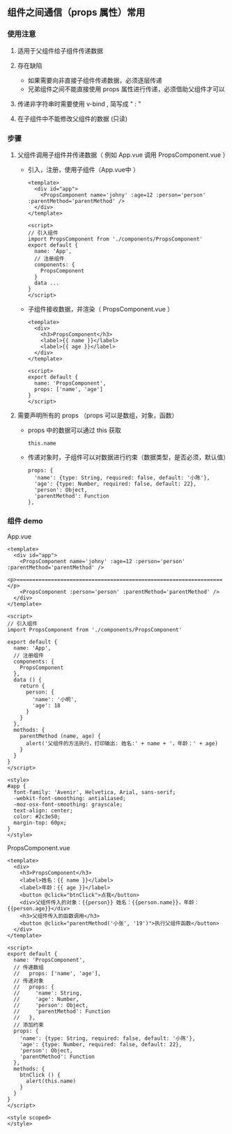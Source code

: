 ## 组件之间通信（props 属性）常用

### 使用注意

1. 适用于父组件给子组件传递数据
2. 存在缺陷

   - 如果需要向非直接子组件传递数据，必须逐层传递
   - 兄弟组件之间不能直接使用 props 属性进行传递，必须借助父组件才可以
3. 传递非字符串时需要使用 v-bind , 简写成 " : "
4. 在子组件中不能修改父组件的数据 (只读)



### 步骤

1. 父组件调用子组件并传递数据（ 例如 App.vue 调用 PropsComponent.vue ）

   - 引入，注册，使用子组件（App.vue中 ）

     ```vue
     <template>
       <div id="app">
         <PropsComponent name='johny' :age=12 :person='person' :parentMethod='parentMethod' />
       </div>
     </template>
     
     <script>
     // 引入组件
     import PropsComponent from './components/PropsComponent'
     export default {
       name: 'App',
       // 注册组件
       components: {
         PropsComponent
       }
       data ...
     }
     </script>
     ```

   - 子组件接收数据，并渲染（ PropsComponent.vue ）

     ```vue
     <template>
       <div>
         <h3>PropsComponent</h3>
         <label>{{ name }}</label>
         <label>{{ age }}</label>
       </div>
     </template>
     
     <script>
     export default {
       name: 'PropsComponent',
       props: ['name', 'age']
     }
     </script>
     ```

     

2. 需要声明所有的 props （props 可以是数组，对象，函数）

   - props 中的数据可以通过 this 获取

     ```vue
     this.name
     ```

   - 传递对象时，子组件可以对数据进行约束（数据类型，是否必须，默认值）

     ```vue
     props: {
       'name': {type: String, required: false, default: '小陈'},
       'age': {type: Number, required: false, default: 22},
       'person': Object,
       'parentMethod': Function
     },
     ```



### 组件 demo

App.vue

```vue
<template>
  <div id="app">
    <PropsComponent name='johny' :age=12 :person='person' :parentMethod='parentMethod' />
    <p>==================================================================</p>
    <PropsComponent :person='person' :parentMethod='parentMethod' />
  </div>
</template>

<script>
// 引入组件
import PropsComponent from './components/PropsComponent'

export default {
  name: 'App',
  // 注册组件
  components: {
    PropsComponent
  },
  data () {
    return {
      person: {
        'name': '小明',
        'age': 18
      }
    }
  },
  methods: {
    parentMethod (name, age) {
      alert('父组件的方法执行，打印输出: 姓名:' + name + '，年龄：' + age)
    }
  }
}
</script>

<style>
#app {
  font-family: 'Avenir', Helvetica, Arial, sans-serif;
  -webkit-font-smoothing: antialiased;
  -moz-osx-font-smoothing: grayscale;
  text-align: center;
  color: #2c3e50;
  margin-top: 60px;
}
</style>
```



PropsComponent.vue

```vue
<template>
  <div>
    <h3>PropsComponent</h3>
    <label>姓名：{{ name }}</label>
    <label>年龄：{{ age }}</label>
    <button @click="btnClick">点我</button>
    <div>父组件传入的对象：{{person}} 姓名：{{person.name}}，年龄：{{person.age}}</div>
    <h3>父组件传入的函数调用</h3>
    <button @click="parentMethod('小张', '19')">执行父组件函数</button>
  </div>
</template>

<script>
export default {
  name: 'PropsComponent',
  // 传递数组
  //   props: ['name', 'age'],
  // 传递对象
  //   props: {
  //     'name': String,
  //     'age': Number,
  //     'person': Object,
  //     'parentMethod': Function
  //   },
  // 添加约束
  props: {
    'name': {type: String, required: false, default: '小陈'},
    'age': {type: Number, required: false, default: 22},
    'person': Object,
    'parentMethod': Function
  },
  methods: {
    btnClick () {
      alert(this.name)
    }
  }
}
</script>

<style scoped>
</style>
```

